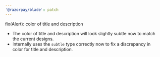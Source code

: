 ```yaml
---
'@razorpay/blade': patch
---
```


fix(Alert): color of title and description

- The color of title and description will look slightly subtle now to match the current designs.
- Internally uses the `subtle` type correctly now to fix a discrepancy in color for title and description.
